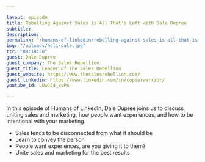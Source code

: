 ```yaml
---

layout: episode
title: Rebelling Against Sales is All That's Left with Dale Dupree
subtitle: 
description: 
permalink: "/humans-of-linkedin/rebelling-against-sales-is-all-that-is-left-with-dale-dupree/"
img: "/uploads/holi-dale.jpg"
ttr: "00:18:38"
guest: Dale Dupree
guest_company: The Sales Rebellion
guest_title: Leader of The Sales Rebellion
guest_website: https://www.thesalesrebellion.com/
guest_linkedin: https://www.linkedin.com/in/copierwarrior/
youtube_id: LUwJJ4_xvPA

---
```


In this episode of Humans of LinkedIn, Dale Dupree joins us to discuss uniting sales and marketing, how people want experiences, and how to be intentional with your marketing. 

- Sales tends to be disconnected from what it should be
- Learn to convey the person
- People want experiences, are you giving it to them?
- Unite sales and marketing for the best results